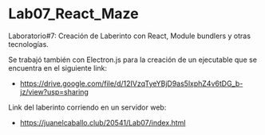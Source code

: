 # Lab07_React_Maze
Laboratorio#7: Creación de Laberinto con React, Module bundlers y otras tecnologías.

Se trabajó también con Electron.js para la creación de un ejecutable que se encuentra en el siguiente link:
- https://drive.google.com/file/d/12IVzqTyeYBjD9as5lxphZ4v6tDG_b-jz/view?usp=sharing

Link del laberinto corriendo en un servidor web:
- https://juanelcaballo.club/20541/Lab07/index.html
